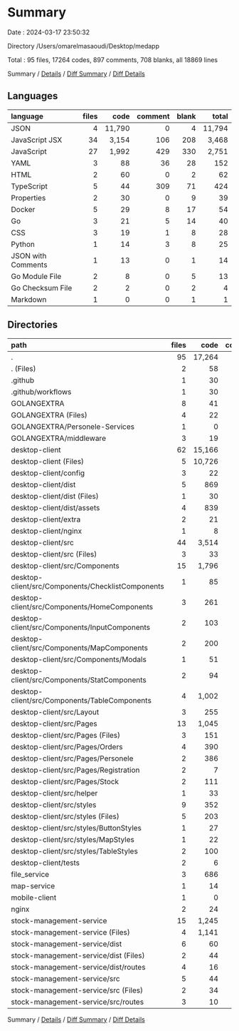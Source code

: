# Summary

Date : 2024-03-17 23:50:32

Directory /Users/omarelmasaoudi/Desktop/medapp

Total : 95 files,  17264 codes, 897 comments, 708 blanks, all 18869 lines

Summary / [Details](details.md) / [Diff Summary](diff.md) / [Diff Details](diff-details.md)

## Languages
| language | files | code | comment | blank | total |
| :--- | ---: | ---: | ---: | ---: | ---: |
| JSON | 4 | 11,790 | 0 | 4 | 11,794 |
| JavaScript JSX | 34 | 3,154 | 106 | 208 | 3,468 |
| JavaScript | 27 | 1,992 | 429 | 330 | 2,751 |
| YAML | 3 | 88 | 36 | 28 | 152 |
| HTML | 2 | 60 | 0 | 2 | 62 |
| TypeScript | 5 | 44 | 309 | 71 | 424 |
| Properties | 2 | 30 | 0 | 9 | 39 |
| Docker | 5 | 29 | 8 | 17 | 54 |
| Go | 3 | 21 | 5 | 14 | 40 |
| CSS | 3 | 19 | 1 | 8 | 28 |
| Python | 1 | 14 | 3 | 8 | 25 |
| JSON with Comments | 1 | 13 | 0 | 1 | 14 |
| Go Module File | 2 | 8 | 0 | 5 | 13 |
| Go Checksum File | 2 | 2 | 0 | 2 | 4 |
| Markdown | 1 | 0 | 0 | 1 | 1 |

## Directories
| path | files | code | comment | blank | total |
| :--- | ---: | ---: | ---: | ---: | ---: |
| . | 95 | 17,264 | 897 | 708 | 18,869 |
| . (Files) | 2 | 58 | 36 | 20 | 114 |
| .github | 1 | 30 | 0 | 8 | 38 |
| .github/workflows | 1 | 30 | 0 | 8 | 38 |
| GOLANGEXTRA | 8 | 41 | 7 | 26 | 74 |
| GOLANGEXTRA (Files) | 4 | 22 | 7 | 16 | 45 |
| GOLANGEXTRA/Personele-Services | 1 | 0 | 0 | 1 | 1 |
| GOLANGEXTRA/middleware | 3 | 19 | 0 | 9 | 28 |
| desktop-client | 62 | 15,166 | 211 | 416 | 15,793 |
| desktop-client (Files) | 5 | 10,726 | 7 | 17 | 10,750 |
| desktop-client/config | 3 | 22 | 2 | 6 | 30 |
| desktop-client/dist | 5 | 869 | 81 | 110 | 1,060 |
| desktop-client/dist (Files) | 1 | 30 | 0 | 1 | 31 |
| desktop-client/dist/assets | 4 | 839 | 81 | 109 | 1,029 |
| desktop-client/extra | 2 | 21 | 0 | 2 | 23 |
| desktop-client/nginx | 1 | 8 | 0 | 1 | 9 |
| desktop-client/src | 44 | 3,514 | 121 | 280 | 3,915 |
| desktop-client/src (Files) | 3 | 33 | 2 | 10 | 45 |
| desktop-client/src/Components | 15 | 1,796 | 68 | 119 | 1,983 |
| desktop-client/src/Components/ChecklistComponents | 1 | 85 | 1 | 4 | 90 |
| desktop-client/src/Components/HomeComponents | 3 | 261 | 15 | 16 | 292 |
| desktop-client/src/Components/InputComponents | 2 | 103 | 2 | 12 | 117 |
| desktop-client/src/Components/MapComponents | 2 | 200 | 29 | 15 | 244 |
| desktop-client/src/Components/Modals | 1 | 51 | 0 | 5 | 56 |
| desktop-client/src/Components/StatComponents | 2 | 94 | 0 | 7 | 101 |
| desktop-client/src/Components/TableComponents | 4 | 1,002 | 21 | 60 | 1,083 |
| desktop-client/src/Layout | 3 | 255 | 5 | 13 | 273 |
| desktop-client/src/Pages | 13 | 1,045 | 31 | 69 | 1,145 |
| desktop-client/src/Pages (Files) | 3 | 151 | 12 | 14 | 177 |
| desktop-client/src/Pages/Orders | 4 | 390 | 0 | 16 | 406 |
| desktop-client/src/Pages/Personele | 2 | 386 | 16 | 30 | 432 |
| desktop-client/src/Pages/Registration | 2 | 7 | 0 | 3 | 10 |
| desktop-client/src/Pages/Stock | 2 | 111 | 3 | 6 | 120 |
| desktop-client/src/helper | 1 | 33 | 0 | 2 | 35 |
| desktop-client/src/styles | 9 | 352 | 15 | 67 | 434 |
| desktop-client/src/styles (Files) | 5 | 203 | 9 | 37 | 249 |
| desktop-client/src/styles/ButtonStyles | 1 | 27 | 0 | 7 | 34 |
| desktop-client/src/styles/MapStyles | 1 | 22 | 0 | 4 | 26 |
| desktop-client/src/styles/TableStyles | 2 | 100 | 6 | 19 | 125 |
| desktop-client/tests | 2 | 6 | 0 | 0 | 6 |
| file_service | 3 | 686 | 22 | 138 | 846 |
| map-service | 1 | 14 | 3 | 8 | 25 |
| mobile-client | 1 | 0 | 0 | 1 | 1 |
| nginx | 2 | 24 | 0 | 9 | 33 |
| stock-management-service | 15 | 1,245 | 618 | 82 | 1,945 |
| stock-management-service (Files) | 4 | 1,141 | 0 | 5 | 1,146 |
| stock-management-service/dist | 6 | 60 | 309 | 6 | 375 |
| stock-management-service/dist (Files) | 2 | 44 | 1 | 2 | 47 |
| stock-management-service/dist/routes | 4 | 16 | 308 | 4 | 328 |
| stock-management-service/src | 5 | 44 | 309 | 71 | 424 |
| stock-management-service/src (Files) | 2 | 34 | 1 | 11 | 46 |
| stock-management-service/src/routes | 3 | 10 | 308 | 60 | 378 |

Summary / [Details](details.md) / [Diff Summary](diff.md) / [Diff Details](diff-details.md)